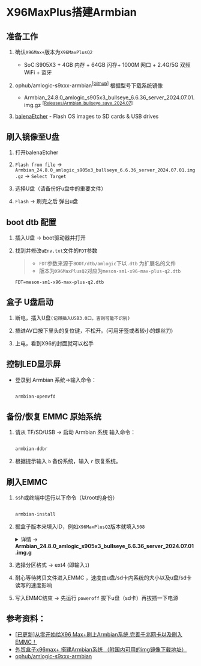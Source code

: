 # X96MaxPlus搭建Armbian

## 准备工作

1. 确认`X96Max+`版本为`X96MaxPlusQ2`
    - SoC:S905X3 + 4GB 内存 + 64GB 闪存+ 1000M 网口 + 2.4G/5G 双频 WiFi + 蓝牙

2. ophub/amlogic-s9xxx-armbian<sup>[[Github](https://github.com/ophub/amlogic-s9xxx-armbian)]</sup> 根据型号下载系统镜像
   - Armbian_24.8.0_amlogic_s905x3_bullseye_6.6.36_server_2024.07.01.img.gz <sup>[[Releases/Armbian_bullseye_save_2024.07](https://github.com/ophub/amlogic-s9xxx-armbian/releases/tag/Armbian_bullseye_save_2024.07)]</sup>

3. [balenaEtcher](https://etcher.balena.io/) - Flash OS images to SD cards & USB drives

## 刷入镜像至U盘

1. 打开balenaEtcher

2. `Flash from file` -> `Armbian_24.8.0_amlogic_s905x3_bullseye_6.6.36_server_2024.07.01.img.gz` -> `Select Target`

3. 选择U盘（请备份好u盘中的重要文件）

4. `Flash` -> 刷完之后 弹出u盘

## boot dtb 配置

1. 插入U盘 -> boot驱动器并打开

2. 找到并修改`uEnv.txt`文件的`FDT`参数

    > - `FDT`参数来源于`BOOT/dtb/amlogic`下以`.dtb` 为扩展名的文件
    > - 版本为`X96MaxPlusQ2`对应为`meson-sm1-x96-max-plus-q2.dtb`
   
    ```
    FDT=meson-sm1-x96-max-plus-q2.dtb

    ```

## 盒子 U盘启动

1. 断电，插入U盘`(记得插入USB3.0口，否则可能不识别)`

2. 插进AV口按下里头的复位键，不松开。(可用牙签或者较小的螺丝刀)

3. 上电，看到X96的封面就可以松手

## 控制LED显示屏
    
- 登录到 Armbian 系统→输入命令：

    ``` bash 

    armbian-openvfd

    ```

## 备份/恢复 EMMC 原始系统

1. 请从 TF/SD/USB → 启动 Armbian 系统 输入命令：

    ```bash
    
    armbian-ddbr

    ```

2. 根据提示输入 `b` 备份系统，输入 `r` 恢复系统。

## 刷入EMMC 

1. ssh或终端中运行以下命令（以root的身份）

    ```bash

    armbian-install

    ```

2. 据盒子版本来填入ID，例如`X96MaxPlusQ2`版本就填入`508`

    <details>

    <summary>详情 -> <strong>Armbian_24.8.0_amlogic_s905x3_bullseye_6.6.36_server_2024.07.01.img.g</strong> </summary>

    ```bash

        root@armbian:~# armbian-install
        [ STEPS ] Installing Armbian to internal eMMC...
        [ STEPS ] Checking dependencies...
        [ INFO ] Dependency check completed. Proceeding installation...
        [ STEPS ] Initializing the environment...
        [ INFO ] Use mainline u-boot: [ no ]
        [ INFO ] Use ampart tool: [ yes ]
        [ INFO ] Show all devices: [ no ]
        [ INFO ] Internal eMMC : [ /dev/mmcblk2 ]
        [ STEPS ] Start selecting device...
        -----------------------------------------------------------------------------------------------------
        ID    SOC        MODEL                                         DTB
        -----------------------------------------------------------------------------------------------------
        501   s905x3     X96-Max+_100Mb                                meson-sm1-x96-max-plus-100m.dtb
        502   s905x3     X96-Max+_1GB                                  meson-sm1-x96-max-plus.dtb
        503   s905x3     X96-Max+(OverClock)                           meson-sm1-x96-max-plus-oc.dtb
        504   s905x3     X96-Max+(IP1001M)                             meson-sm1-x96-max-plus-ip1001m.dtb
        505   s905x3     X96-Max+_A100                                 meson-sm1-x96-max-plus-a100.dtb
        506   s905x3     X96-Max+_2101                                 meson-sm1-x96-max-plus-2101.dtb
        507   s905x3     X96-Max+Q1                                    meson-sm1-x96-max-plus-q1.dtb
        508   s905x3     X96-Max+Q2,X96-Air-Q1000                      meson-sm1-x96-max-plus-q2.dtb
        509   s905x3     X96-Air-1Gb                                   meson-sm1-x96-air-gbit.dtb
        510   s905x3     X96-Air,X96-Max+100W,100Mb                    meson-sm1-x96-air.dtb
        -----------------------------------------------------------------------------------------------------
        511   s905x3     Tencent-Aurora-3Pro                           meson-sm1-skyworth-lb2004-a4091.dtb
        512   s905x3     HK1-Box,Vontar-X3                             meson-sm1-hk1box-vontar-x3.dtb
        513   s905x3     HK1-Box(OverClock)                            meson-sm1-hk1box-vontar-x3-oc.dtb
        514   s905x3     H96-Max-X3,Infinity-B32                       meson-sm1-h96-max-x3.dtb
        515   s905x3     H96-Max-X3(OverClock),B32                     meson-sm1-h96-max-x3-oc.dtb
        516   s905x3     Ugoos-X3                                      meson-sm1-ugoos-x3.dtb
        517   s905x3     Ugoos-X3(OverClock)                           meson-sm1-ugoos-x3-oc.dtb
        518   s905x3     TX3-1Gb                                       meson-sm1-tx3-qz.dtb
        519   s905x3     TX3-1Gb(OverClock)                            meson-sm1-tx3-qz-oc.dtb
        520   s905x3     TX3-100Mb                                     meson-sm1-tx3-bz.dtb
        -----------------------------------------------------------------------------------------------------
        521   s905x3     TX3-100Mb(OverClock)                          meson-sm1-tx3-bz-oc.dtb
        522   s905x3     A95XF3-Air-1Gb                                meson-sm1-a95xf3-air-gbit.dtb
        523   s905x3     A95XF3-Air-100Mb                              meson-sm1-a95xf3-air.dtb
        524   s905x3     X88-Pro-X3,X99-Max+,Transpeed-X3+             meson-sm1-x88-pro-x3.dtb
        525   s905x3     Whale                                         meson-sm1-x96-max-plus.dtb
        0     Other      Customize                                     Enter-custom-dtb-name
        -----------------------------------------------------------------------------------------------------
        [ OPTIONS ] Please Input ID: 508
        
    ```

    </details>

3. 选择分区格式 -> ext4 (即输入`1`)

4. 耐心等待拷贝文件进入EMMC ，速度由u盘/sd卡内系统的大小以及u盘/sd卡读写的速度影响

5. 写入EMMC结束 -> 先运行 `poweroff` 拔下u盘（sd卡）再拔插一下电源

## 参考资料：
- [[已更新]从零开始给X96 Max+刷上Armbian系统,完善千兆网卡以及刷入EMMC！](https://blog.mashiro.pro/331.html)
- [外贸盒子x96max+ 搭建Armbian系统 （附国内可用的img镜像下载地址）](https://blog.csdn.net/corefunction/article/details/118250652)
- [ophub/amlogic-s9xxx-armbian](https://github.com/ophub/amlogic-s9xxx-armbian)

